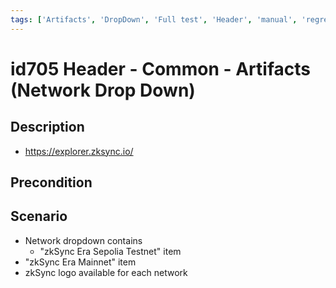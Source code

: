 ```yaml
---
tags: ['Artifacts', 'DropDown', 'Full test', 'Header', 'manual', 'regression', 'ZKF-3179', 'Active']
---
```


# id705 Header - Common - Artifacts (Network Drop Down)

## Description
  - https://explorer.zksync.io/

## Precondition


## Scenario
- Network dropdown contains
    - "zkSync Era Sepolia Testnet" item
- "zkSync Era Mainnet" item
- zkSync logo available for each network
